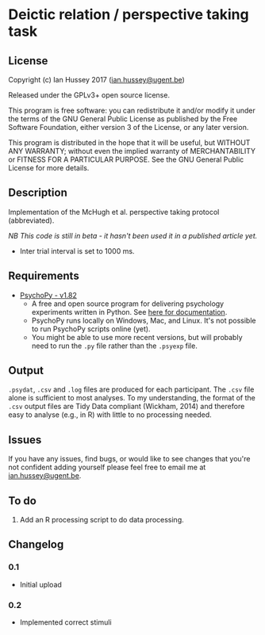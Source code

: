 # Deictic relation / perspective taking task

## License

Copyright (c) Ian Hussey 2017 (ian.hussey@ugent.be)

Released under the GPLv3+ open source license. 

This program is free software: you can redistribute it and/or modify it under the terms of the GNU General Public License as published by the Free Software Foundation, either version 3 of the License, or any later version.

This program is distributed in the hope that it will be useful, but WITHOUT ANY WARRANTY; without even the implied warranty of MERCHANTABILITY or FITNESS FOR A PARTICULAR PURPOSE. See the GNU General Public License for more details.
## Description
Implementation of the McHugh et al. perspective taking protocol (abbreviated).

*NB This code is still in beta - it hasn't been used it in a published article yet.*

- Inter trial interval is set to 1000 ms.

## Requirements
- [PsychoPy - v1.82](https://github.com/psychopy/psychopy/releases/tag/r1.82.02)
  - A free and open source program for delivering psychology experiments written in Python. See [here for documentation](http://www.psychopy.org/documentation.html).
  - PsychoPy runs locally on Windows, Mac, and Linux. It's not possible to run PsychoPy scripts online (yet).
  - You might be able to use more recent versions, but will probably need to run the `.py` file rather than the `.psyexp` file.


## Output
`.psydat`, `.csv` and `.log` files are produced for each participant. The `.csv` file alone is sufficient to most analyses. To my understanding, the format of the `.csv` output files are Tidy Data compliant (Wickham, 2014) and therefore easy to analyse (e.g., in R) with little to no processing needed.

## Issues 
If you have any issues, find bugs, or would like to see changes that you're not confident adding yourself please feel free to email me at [ian.hussey@ugent.be](mailto:ian.hussey@ugent.be). 

## To do 
1. Add an R processing script to do data processing.

## Changelog
### 0.1

- Initial upload

### 0.2

- Implemented correct stimuli

